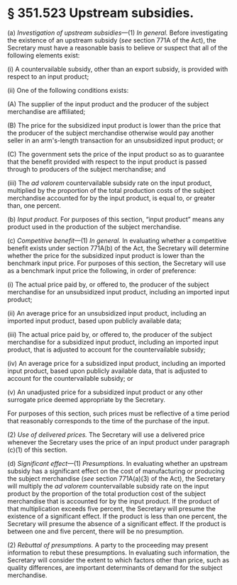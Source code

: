 # § 351.523   Upstream subsidies.

(a) *Investigation of upstream subsidies*—(1) *In general.* Before investigating the existence of an upstream subsidy (*see* section 771A of the Act), the Secretary must have a reasonable basis to believe or suspect that all of the following elements exist:


(i) A countervailable subsidy, other than an export subsidy, is provided with respect to an input product;


(ii) One of the following conditions exists:


(A) The supplier of the input product and the producer of the subject merchandise are affiliated;


(B) The price for the subsidized input product is lower than the price that the producer of the subject merchandise otherwise would pay another seller in an arm's-length transaction for an unsubsidized input product; or


(C) The government sets the price of the input product so as to guarantee that the benefit provided with respect to the input product is passed through to producers of the subject merchandise; and


(iii) The *ad valorem* countervailable subsidy rate on the input product, multiplied by the proportion of the total production costs of the subject merchandise accounted for by the input product, is equal to, or greater than, one percent.


(b) *Input product.* For purposes of this section, “input product” means any product used in the production of the subject merchandise.


(c) *Competitive benefit*—(1) *In general.* In evaluating whether a competitive benefit exists under section 771A(b) of the Act, the Secretary will determine whether the price for the subsidized input product is lower than the benchmark input price. For purposes of this section, the Secretary will use as a benchmark input price the following, in order of preference:


(i) The actual price paid by, or offered to, the producer of the subject merchandise for an unsubsidized input product, including an imported input product;


(ii) An average price for an unsubsidized input product, including an imported input product, based upon publicly available data;


(iii) The actual price paid by, or offered to, the producer of the subject merchandise for a subsidized input product, including an imported input product, that is adjusted to account for the countervailable subsidy;


(iv) An average price for a subsidized input product, including an imported input product, based upon publicly available data, that is adjusted to account for the countervailable subsidy; or


(v) An unadjusted price for a subsidized input product or any other surrogate price deemed appropriate by the Secretary.


For purposes of this section, such prices must be reflective of a time period that reasonably corresponds to the time of the purchase of the input.


(2) *Use of delivered prices.* The Secretary will use a delivered price whenever the Secretary uses the price of an input product under paragraph (c)(1) of this section.


(d) *Significant effect*—(1) *Presumptions.* In evaluating whether an upstream subsidy has a significant effect on the cost of manufacturing or producing the subject merchandise (*see* section 771A(a)(3) of the Act), the Secretary will multiply the *ad valorem* countervailable subsidy rate on the input product by the proportion of the total production cost of the subject merchandise that is accounted for by the input product. If the product of that multiplication exceeds five percent, the Secretary will presume the existence of a significant effect. If the product is less than one percent, the Secretary will presume the absence of a significant effect. If the product is between one and five percent, there will be no presumption.


(2) *Rebuttal of presumptions.* A party to the proceeding may present information to rebut these presumptions. In evaluating such information, the Secretary will consider the extent to which factors other than price, such as quality differences, are important determinants of demand for the subject merchandise.




